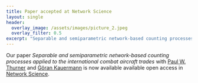 ```yaml
---
title: Paper accepted at Network Science 
layout: single
header:
  overlay_image: /assets/images/picture_2.jpeg
  overlay_filter: 0.5
excerpt: "Separable and semiparametric network-based counting processes applied to the international combat aircraft trades"
---
```


Our paper *Separable and semiparametric network-based counting processes applied to the international combat aircraft trades* with [Paul W. Thurner](https://www.gsi.uni-muenchen.de/lehreinheiten/le_policy_analysis/index.html) and [Göran Kauermann](https://www.en.wisostat.statistik.uni-muenchen.de/personen/lehrstuhlinhaber/kauermann/index.html) is now available available open access in [Network Science](https://www.cambridge.org/core/journals/network-science/article/separable-and-semiparametric-networkbased-counting-processes-applied-to-the-international-combat-aircraft-trades/0D57EC7B7E1775B0BEF72BDE101E507F#). 
